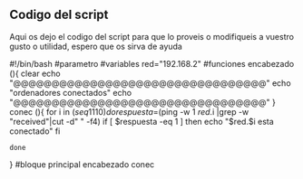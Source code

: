 ## Codigo del script 
Aqui os dejo el codigo del script para que lo proveis o modifiqueis
a vuestro gusto o utilidad, espero que os sirva de ayuda 

#!/bin/bash
#parametro
#variables
red="192.168.2"
#funciones
encabezado (){
clear
echo "@@@@@@@@@@@@@@@@@@@@@@@@@@@@@@@@@"
echo "ordenadores conectados"
echo "@@@@@@@@@@@@@@@@@@@@@@@@@@@@@@@@@"
}
conec (){
    for i in $(seq 1 1 10)
    do
    respuesta=$(ping -w 1 $red.$i |grep -w "received"|cut -d" " -f4)
    if [ $respuesta -eq 1 ]
    then
    echo "$red.$i esta conectado"
    fi

    done
}
#bloque principal
encabezado
conec